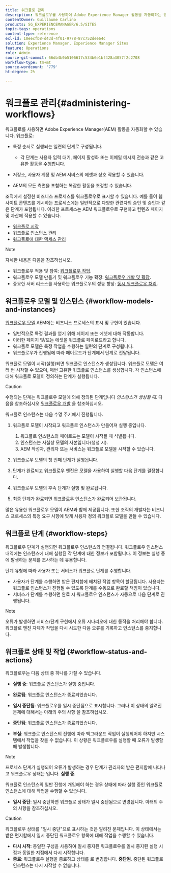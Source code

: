 ```yaml
---
title: 워크플로 관리
description: 워크플로우를 사용하여 Adobe Experience Manager 활동을 자동화하는 방법을 알아봅니다.
contentOwner: Guillaume Carlino
products: SG_EXPERIENCEMANAGER/6.5/SITES
topic-tags: operations
content-type: reference
exl-id: 10eecfb8-d43d-4f01-9778-87c752dee64c
solution: Experience Manager, Experience Manager Sites
feature: Operations
role: Admin
source-git-commit: 66db4b0b5106617c534b6e1bf428a3057f2c2708
workflow-type: tm+mt
source-wordcount: '779'
ht-degree: 2%

---
```


# 워크플로 관리{#administering-workflows}

워크플로를 사용하면 Adobe Experience Manager(AEM) 활동을 자동화할 수 있습니다. 워크플로:

* 특정 순서로 실행되는 일련의 단계로 구성됩니다.

   * 각 단계는 사용자 입력 대기, 페이지 활성화 또는 이메일 메시지 전송과 같은 고유한 활동을 수행합니다.

* 저장소, 사용자 계정 및 AEM 서비스의 에셋과 상호 작용할 수 있습니다.
* AEM의 모든 측면을 포함하는 복잡한 활동을 조정할 수 있습니다.

조직에서 설정한 비즈니스 프로세스를 워크플로우로 표시할 수 있습니다. 예를 들어 웹 사이트 콘텐츠를 게시하는 프로세스에는 일반적으로 다양한 관련자의 승인 및 승인과 같은 단계가 포함됩니다. 이러한 프로세스는 AEM 워크플로우로 구현하고 컨텐츠 페이지 및 자산에 적용할 수 있습니다.

* [워크플로 시작](/help/sites-administering/workflows-starting.md)
* [워크플로 인스턴스 관리](/help/sites-administering/workflows-administering.md)
* [워크플로에 대한 액세스 관리](/help/sites-administering/workflows-managing.md)

>[!NOTE]
>
>자세한 내용은 다음을 참조하십시오.
>
>* 워크플로우 적용 및 참여: [워크플로우 작업](/help/sites-authoring/workflows.md).
>* 워크플로우 모델 만들기 및 워크플로우 기능 확장: [워크플로우 개발 및 확장](/help/sites-developing/workflows.md).
>* 중요한 서버 리소스를 사용하는 워크플로우의 성능 향상: [동시 워크플로우 처리](/help/sites-deploying/configuring-performance.md#concurrent-workflow-processing).
>

## 워크플로우 모델 및 인스턴스 {#workflow-models-and-instances}

[워크플로우 모델](/help/sites-developing/workflows.md#model) AEM에는 비즈니스 프로세스의 표시 및 구현이 있습니다.

* 일반적으로 특정 결과를 얻기 위해 페이지 또는 에셋에 대해 작동합니다.
* 이러한 페이지 및/또는 에셋을 워크플로 페이로드라고 합니다.
* 워크플로 모델은 특정 작업을 수행하는 일련의 단계로 구성됩니다.
* 워크플로우가 진행됨에 따라 페이로드가 단계에서 단계로 전달됩니다.

워크플로 모델이 시작(실행)되면 워크플로 인스턴스가 생성됩니다. 워크플로 모델은 여러 번 시작할 수 있으며, 매번 고유한 워크플로 인스턴스를 생성합니다. 각 인스턴스에 대해 워크플로 모델이 정의하는 단계가 실행됩니다.

>[!CAUTION]
>
>수행되는 단계는 워크플로우 모델에 의해 정의된 단계입니다 *인스턴스가 생성될 때*. 다음을 참조하십시오 [워크플로우 개발](/help/sites-developing/workflows.md#model) 을 참조하십시오.

워크플로 인스턴스는 다음 수명 주기에서 진행됩니다.

1. 워크플로 모델이 시작되고 워크플로 인스턴스가 만들어져 실행 중입니다.

   1. 워크플로 인스턴스의 페이로드는 모델이 시작될 때 식별됩니다.
   1. 인스턴스는 사실상 모델의 사본입니다(생성 시).
   1. AEM 작성자, 관리자 또는 서비스는 워크플로 모델을 시작할 수 있습니다.

1. 워크플로우 모델의 첫 번째 단계가 실행됩니다.
1. 단계가 완료되고 워크플로우 엔진은 모델을 사용하여 실행할 다음 단계를 결정합니다.
1. 워크플로우 모델의 후속 단계가 실행 및 완료됩니다.
1. 최종 단계가 완료되면 워크플로우 인스턴스가 완료되어 보관됩니다.

많은 유용한 워크플로우 모델이 AEM과 함께 제공됩니다. 또한 조직의 개발자는 비즈니스 프로세스의 특정 요구 사항에 맞게 사용자 정의 워크플로 모델을 만들 수 있습니다.

## 워크플로 단계 {#workflow-steps}

워크플로우 단계가 실행되면 워크플로우 인스턴스와 연결됩니다. 워크플로우 인스턴스 내역에는 인스턴스에 대해 실행된 각 단계에 대한 정보가 포함됩니다. 이 정보는 실행 중에 발생하는 문제를 조사하는 데 유용합니다.

단계 유형에 따라 사용자 또는 서비스가 워크플로 단계를 수행합니다.

* 사용자가 단계를 수행하면 받은 편지함에 배치된 작업 항목이 할당됩니다. 사용자는 워크플로 인스턴스가 진행될 수 있도록 단계를 수동으로 완료할 책임이 있습니다.
* 서비스가 단계를 수행하면 완료 시 워크플로우 인스턴스가 자동으로 다음 단계로 진행됩니다.

>[!NOTE]
>
>오류가 발생하면 서비스/단계 구현에서 오류 시나리오에 대한 동작을 처리해야 합니다. 워크플로 엔진 자체가 작업을 다시 시도한 다음 오류를 기록하고 인스턴스를 중지합니다.

## 워크플로 상태 및 작업 {#workflow-status-and-actions}

워크플로우는 다음 상태 중 하나를 가질 수 있습니다.

* **실행 중**: 워크플로 인스턴스가 실행 중입니다.
* **완료됨**: 워크플로 인스턴스가 종료되었습니다.

* **일시 중단됨**: 워크플로우를 일시 중단됨으로 표시합니다. 그러나 이 상태의 알려진 문제에 대해서는 아래의 주의 사항 을 참조하십시오.
* **중단됨**: 워크플로 인스턴스가 종료되었습니다.
* **부실**: 워크플로 인스턴스의 진행에 따라 백그라운드 작업이 실행되어야 하지만 시스템에서 작업을 찾을 수 없습니다. 이 상황은 워크플로우를 실행할 때 오류가 발생할 때 발생합니다.

>[!NOTE]
>
>프로세스 단계가 실행되어 오류가 발생하는 경우 단계가 관리자의 받은 편지함에 나타나고 워크플로우 상태는 입니다. **실행 중**.

워크플로 인스턴스의 일반 진행에 개입해야 하는 경우 상태에 따라 실행 중인 워크플로 인스턴스에 대해 작업을 수행할 수 있습니다.

* **일시 중단**: 일시 중단하면 워크플로 상태가 일시 중단됨으로 변경됩니다. 아래의 주의 사항을 참조하십시오.

>[!CAUTION]
>
>워크플로우 상태를 &quot;일시 중단&quot;으로 표시하는 것은 알려진 문제입니다. 이 상태에서는 받은 편지함에서 일시 중단된 워크플로우 항목에 대해 작업을 수행할 수 있습니다.

* **다시 시작**: 동일한 구성을 사용하여 일시 중지된 워크플로우를 일시 중지된 실행 시점과 동일한 지점에서 다시 시작합니다.
* **종료**: 워크플로우 실행을 종료하고 상태를 로 변경합니다. **중단됨**. 중단된 워크플로 인스턴스는 다시 시작할 수 없습니다.
